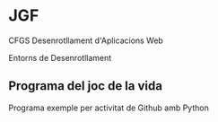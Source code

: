 # JGF

CFGS Desenrotllament d'Aplicacions Web

Entorns de Desenrotllament

## Programa del joc de la vida

Programa exemple per activitat de Github amb Python

